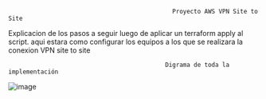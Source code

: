                                                   Proyecto AWS VPN Site to Site

Explicacion de los pasos a seguir luego de aplicar un terraform apply al script. aqui estara como configurar los equipos a los que se realizara la conexion VPN site to site

                                                Digrama de toda la implementación 
![image](https://github.com/user-attachments/assets/23948283-e5ce-4069-828a-7bcf2c3f547b)
